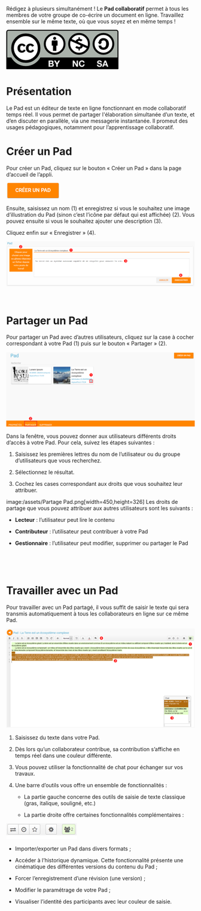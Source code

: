 Rédigez à plusieurs simultanément ! Le **Pad collaboratif** permet à tous les membres de votre groupe de co-écrire un document en ligne. Travaillez ensemble sur le même texte, où que vous soyez et en même temps !

![](../../wp-content/uploads/2015/03/CC-BY-NC-SA-3.0-FR-300x105.png)

Présentation
============

Le Pad est un éditeur de texte en ligne fonctionnant en mode collaboratif temps réel. Il vous permet de partager l'élaboration simultanée d’un texte, et d’en discuter en parallèle, via une messagerie instantanée. Il promeut des usages pédagogiques, notamment pour l’apprentissage collaboratif.

Créer un Pad
============

Pour créer un Pad, cliquez sur le bouton « Créer un Pad » dans la page d’accueil de l’appli.

![](../../wp-content/uploads/2016/01/nouveaupad1.png)

Ensuite, saisissez un nom (1) et enregistrez si vous le souhaitez une image d’illustration du Pad (sinon c’est l’icône par défaut qui est affichée) (2). Vous pouvez ensuite si vous le souhaitez ajouter une description (3).

Cliquez enfin sur « Enregistrer » (4).

![](../../wp-content/uploads/2016/01/nouveaupad2.png)

 

Partager un Pad
===============

Pour partager un Pad avec d’autres utilisateurs, cliquez sur la case à cocher correspondant à votre Pad (1) puis sur le bouton « Partager » (2).

![](../../wp-content/uploads/2016/01/partagePad.png)

Dans la fenêtre, vous pouvez donner aux utilisateurs différents droits d’accès à votre Pad. Pour cela, suivez les étapes suivantes :

1.  Saisissez les premières lettres du nom de l’utilisateur ou du groupe d’utilisateurs que vous recherchez.

2.  Sélectionnez le résultat.

3.  Cochez les cases correspondant aux droits que vous souhaitez leur attribuer.

image:/assets/Partage Pad.png\[width=450,height=326\] Les droits de partage que vous pouvez attribuer aux autres utilisateurs sont les suivants :

-   **Lecteur** : l’utilisateur peut lire le contenu

-   **Contributeur** : l’utilisateur peut contribuer à votre Pad

-   **Gestionnaire** : l’utilisateur peut modifier, supprimer ou partager le Pad

 

 

Travailler avec un Pad
======================

Pour travailler avec un Pad partagé, il vous suffit de saisir le texte qui sera transmis automatiquement à tous les collaborateurs en ligne sur ce même Pad.

![](../../wp-content/uploads/2016/01/TravaillerPad.png)

1.  Saisissez du texte dans votre Pad.

2.  Dès lors qu’un collaborateur contribue, sa contribution s’affiche en temps réel dans une couleur différente.

3.  Vous pouvez utiliser la fonctionnalité de chat pour échanger sur vos travaux.

4.  Une barre d’outils vous offre un ensemble de fonctionnalités :

    -   La partie gauche concerne des outils de saisie de texte classique (gras, italique, souligné, etc.)

    -   La partie droite offre certaines fonctionnalités complémentaires :

![](../../wp-content/uploads/2016/01/barre-outil.png)

-   Importer/exporter un Pad dans divers formats ;

-   Accéder à l’historique dynamique. Cette fonctionnalité présente une cinématique des différentes versions du contenu du Pad ;

-   Forcer l’enregistrement d’une révision (une version) ;

-   Modifier le paramétrage de votre Pad ;

-   Visualiser l’identité des participants avec leur couleur de saisie.


